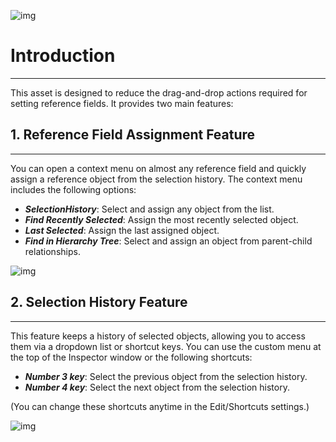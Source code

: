 ![img](https://emptybraces.github.io/reference-selector/images/logo.jpg)
# Introduction
---
This asset is designed to reduce the drag-and-drop actions required for setting reference fields.
It provides two main features:

## 1. Reference Field Assignment Feature
---
You can open a context menu on almost any reference field and quickly assign a reference object from the selection history.
The context menu includes the following options:

- ***SelectionHistory***: Select and assign any object from the list.
- ***Find Recently Selected***: Assign the most recently selected object.
- ***Last Selected***: Assign the last assigned object.
- ***Find in Hierarchy Tree***: Select and assign an object from parent-child relationships.

![img](https://emptybraces.github.io/reference-selector/images/intro1.jpg)

## 2. Selection History Feature
---
This feature keeps a history of selected objects, allowing you to access them via a dropdown list or shortcut keys.
You can use the custom menu at the top of the Inspector window or the following shortcuts:

- ***Number 3 key***: Select the previous object from the selection history.
- ***Number 4 key***: Select the next object from the selection history.

(You can change these shortcuts anytime in the Edit/Shortcuts settings.)

![img](https://emptybraces.github.io/reference-selector/images/intro2.jpg)
